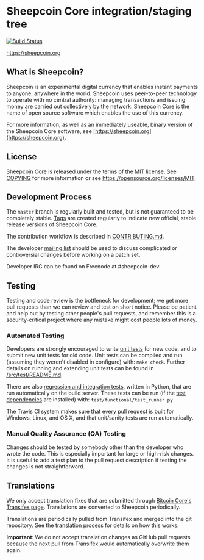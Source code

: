 Sheepcoin Core integration/staging tree
=====================================

[![Build Status](https://travis-ci.org/sheepcoin-project/sheepcoin.svg?branch=master)](https://travis-ci.org/sheepcoin-project/sheepcoin)

https://sheepcoin.org

What is Sheepcoin?
----------------

Sheepcoin is an experimental digital currency that enables instant payments to
anyone, anywhere in the world. Sheepcoin uses peer-to-peer technology to operate
with no central authority: managing transactions and issuing money are carried
out collectively by the network. Sheepcoin Core is the name of open source
software which enables the use of this currency.

For more information, as well as an immediately useable, binary version of
the Sheepcoin Core software, see [https://sheepcoin.org](https://sheepcoin.org).

License
-------

Sheepcoin Core is released under the terms of the MIT license. See [COPYING](COPYING) for more
information or see https://opensource.org/licenses/MIT.

Development Process
-------------------

The `master` branch is regularly built and tested, but is not guaranteed to be
completely stable. [Tags](https://github.com/sheepcoin-project/sheepcoin/tags) are created
regularly to indicate new official, stable release versions of Sheepcoin Core.

The contribution workflow is described in [CONTRIBUTING.md](CONTRIBUTING.md).

The developer [mailing list](https://groups.google.com/forum/#!forum/sheepcoin-dev)
should be used to discuss complicated or controversial changes before working
on a patch set.

Developer IRC can be found on Freenode at #sheepcoin-dev.

Testing
-------

Testing and code review is the bottleneck for development; we get more pull
requests than we can review and test on short notice. Please be patient and help out by testing
other people's pull requests, and remember this is a security-critical project where any mistake might cost people
lots of money.

### Automated Testing

Developers are strongly encouraged to write [unit tests](src/test/README.md) for new code, and to
submit new unit tests for old code. Unit tests can be compiled and run
(assuming they weren't disabled in configure) with: `make check`. Further details on running
and extending unit tests can be found in [/src/test/README.md](/src/test/README.md).

There are also [regression and integration tests](/test), written
in Python, that are run automatically on the build server.
These tests can be run (if the [test dependencies](/test) are installed) with: `test/functional/test_runner.py`

The Travis CI system makes sure that every pull request is built for Windows, Linux, and OS X, and that unit/sanity tests are run automatically.

### Manual Quality Assurance (QA) Testing

Changes should be tested by somebody other than the developer who wrote the
code. This is especially important for large or high-risk changes. It is useful
to add a test plan to the pull request description if testing the changes is
not straightforward.

Translations
------------

We only accept translation fixes that are submitted through [Bitcoin Core's Transifex page](https://www.transifex.com/projects/p/bitcoin/).
Translations are converted to Sheepcoin periodically.

Translations are periodically pulled from Transifex and merged into the git repository. See the
[translation process](doc/translation_process.md) for details on how this works.

**Important**: We do not accept translation changes as GitHub pull requests because the next
pull from Transifex would automatically overwrite them again.
